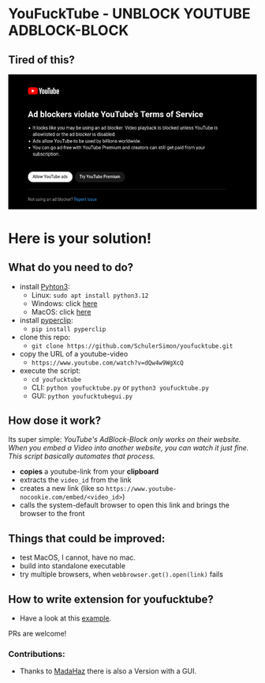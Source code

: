 # YouFuckTube - UNBLOCK YOUTUBE ADBLOCK-BLOCK

## Tired of this?
![YouFuckTube-Adblock-blcoker](adblock-blocker.png)

# Here is your solution! 

## What do you need to do?

- install [Pyhton3](https://www.python.org/downloads/): 
    - Linux: `sudo apt install python3.12` 
    - Windows: click [here](https://www.python.org/downloads/)
    - MacOS: click [here](https://www.python.org/downloads/)
- install [pyperclip](https://pypi.org/project/pyperclip/):
    - `pip install pyperclip`
- clone this repo: 
    - `git clone https://github.com/SchulerSimon/youfucktube.git`
- copy the URL of a youtube-video
    - `https://www.youtube.com/watch?v=dQw4w9WgXcQ`
- execute the script: 
    - `cd youfucktube`
    - CLI: `python youfucktube.py` or `python3 youfucktube.py`
    - GUI: `python youfucktubegui.py`

## How dose it work?
Its super simple: *YouTube's AdBlock-Block only works on their website. When you embed a Video into another website, you can watch it just fine. This script basically automates that process.* 

- **copies** a youtube-link from your **clipboard**
- extracts the `video_id` from the link 
- creates a new link (like so `https://www.youtube-nocookie.com/embed/<video_id>`)
- calls the system-default browser to open this link and brings the browser to the front

## Things that could be improved:
- test MacOS, I cannot, have no mac. 
- build into standalone executable
- try multiple browsers, when `webbrowser.get().open(link)` fails


## How to write extension for youfucktube?
- Have a look at this [example](extension_example_youfucktube.py). 

PRs are welcome!


### Contributions: 
- Thanks to [MadaHaz](https://github.com/MadaHaz) there is also a Version with a GUI. 
